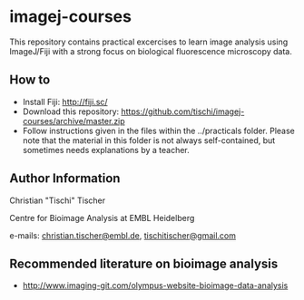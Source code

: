 # imagej-courses

This repository contains practical excercises to learn image analysis using ImageJ/Fiji with a strong focus on biological fluorescence microscopy data.

## How to

- Install Fiji: http://fiji.sc/
- Download this repository: https://github.com/tischi/imagej-courses/archive/master.zip
- Follow instructions given in the files within the ../practicals folder. Please note that the material in this folder is not always self-contained, but sometimes needs explanations by a teacher.

## Author Information

Christian "Tischi" Tischer

Centre for Bioimage Analysis at EMBL Heidelberg

e-mails: christian.tischer@embl.de, tischitischer@gmail.com

## Recommended literature on bioimage analysis

- http://www.imaging-git.com/olympus-website-bioimage-data-analysis








